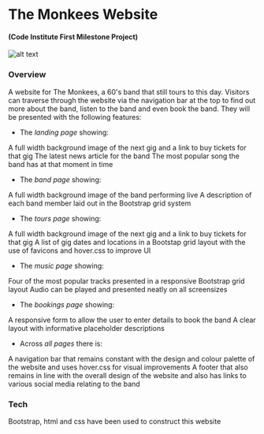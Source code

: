 # The Monkees Website

#### (Code Institute First Milestone Project)

![alt text](https://drive.google.com/open?id=19P8ouS-rdjnKTdA9b3iIMpNcu6Yer_go "Bookings Page")

### Overview
A website for The Monkees, a 60's band that still tours to this day. Visitors can traverse through the website via the navigation bar at the top to find out more about the band, listen to the band and even book the band. They will be presented with the following features:

* The _landing page_ showing:

A full width background image of the next gig and a link to buy tickets for that gig
The latest news article for the band
The most popular song the band has at that moment in time

* The _band page_ showing:

A full width background image of the band performing live
A description of each band member laid out in the Bootstrap grid system

* The _tours page_ showing:

A full width background image of the next gig and a link to buy tickets for that gig
A list of gig dates and locations in a Bootstap grid layout with the use of favicons and hover.css to improve UI

* The _music page_ showing:

Four of the most popular tracks presented in a responsive Bootstrap grid layout
Audio can be played and presented neatly on all screensizes

* The _bookings page_ showing:

A responsive form to allow the user to enter details to book the band
A clear layout with informative placeholder descriptions

* Across _all pages_ there is:

A navigation bar that remains constant with the design and colour palette of the website and uses hover.css for visual improvements
A footer that also remains in line with the overall design of the website and also has links to various social media relating to the band


### Tech

Bootstrap, html and css have been used to construct this website
